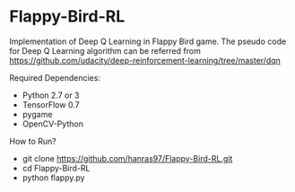 # Flappy-Bird-RL

Implementation of Deep Q Learning in Flappy Bird game. The pseudo code for Deep Q Learning algorithm can be referred from https://github.com/udacity/deep-reinforcement-learning/tree/master/dqn

Required Dependencies:
* Python 2.7 or 3
* TensorFlow 0.7
* pygame
* OpenCV-Python

How to Run?
* git clone https://github.com/hanras97/Flappy-Bird-RL.git
* cd Flappy-Bird-RL
* python flappy.py

